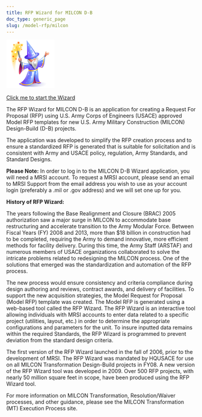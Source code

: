 ```yaml
---
title: RFP Wizard for MILCON D-B
doc_type: generic_page
slug: /model-rfp/milcon
---
```


<div style="width: 128px; display: inline-block">
    <a href="https://rfpwizard.mrsi.erdc.dren.mil/wizards/mbpw/Client/MTApp.application?v=1001"><img src="./mbp-wizard-256x256.png"/></a>
</div>

[Click me to start the Wizard](https://rfpwizard.mrsi.erdc.dren.mil/wizards/mbpw/Client/MTApp.application?v=1001)

The RFP Wizard for MILCON D-B is an application for creating a Request For Proposal (RFP) using U.S. Army Corps of Engineers (USACE) approved Model RFP templates for new U.S. Army Military Construction (MILCON) Design-Build (D-B) projects.

The application was developed to simplify the RFP creation process and to ensure a standardized RFP is generated that is suitable for solicitation and is consistent with Army and USACE policy, regulation, Army Standards, and Standard Designs.

**Please Note:** In order to log in to the MILCON D-B Wizard application, you will need a MRSI account. To request a MRSI account, please send an email to MRSI Support from the email address you wish to use as your account login (preferably a .mil or .gov address) and we will set one up for you.

**History of RFP Wizard:**

The years following the Base Realignment and Closure (BRAC) 2005 authorization saw a major surge in MILCON to accommodate base restructuring and accelerate transition to the Army Modular Force. Between Fiscal Years (FY) 2008 and 2013, more than \$18 billion in construction had to be completed, requiring the Army to demand innovative, more efficient methods for facility delivery. During this time, the Army Staff (ARSTAF) and numerous members of USACE organizations collaborated to solve the intricate problems related to redesigning the MILCON process. One of the solutions that emerged was the standardization and automation of the RFP process.

The new process would ensure consistency and criteria compliance during design authoring and reviews, contract awards, and delivery of facilities. To support the new acquisition strategies, the Model Request for Proposal (Model RFP) template was created. The Model RFP is generated using a web-based tool called the RFP Wizard. The RFP Wizard is an interactive tool allowing individuals with MRSI accounts to enter data related to a specific project (utilities, layout, etc.) in order to determine the appropriate configurations and parameters for the unit. To insure inputted data remains within the required Standards, the RFP Wizard is programmed to prevent deviation from the standard design criteria.

The first version of the RFP Wizard launched in the fall of 2006, prior to the development of MRSI. The RFP Wizard was mandated by HQUSACE for use on all MILCON Transformation Design-Build projects in FY08. A new version of the RFP Wizard tool was developed in 2009. Over 500 RFP projects, with nearly 50 million square feet in scope, have been produced using the RFP Wizard tool.

For more information on MILCON Transformation, Resolution/Waiver processes, and other guidance, please see the MILCON Transformation (MT) Execution Process site.
